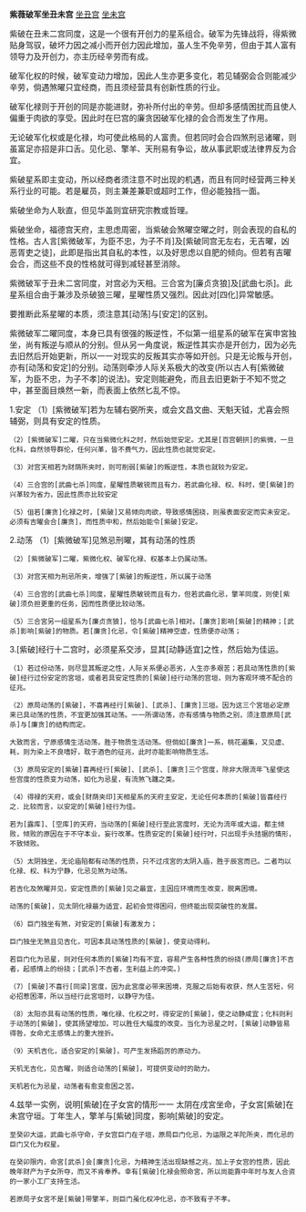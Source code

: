 **紫薇破军坐丑未宫**
[坐丑宫](./紫薇破军坐丑宫.png)
[坐未宫](./紫薇破军坐未宫.png)

紫破在丑未二宫同度，这是一个很有开创力的星系组合。破军为先锋战将，得紫微贴身驾驭，破坏力因之减小而开创力因此增加，虽人生不免辛劳，但由于其人富有领导力及开创力，亦主历经辛劳而有成。

破军化权的时候，破军变动力增加，因此人生亦更多变化，若见辅弼会合则能减少辛劳，倘遇煞曜只宜经商，而且须经营具有创新性质的行业。

破军化禄则于开创的同是亦能进财，弥补所付出的辛劳。但却多感情困扰而且使人偏重于肉欲的享受。因此时在巳宫的廉贪因破军化禄的会合而发生了作用。

无论破军化权或是化禄，均可使此格局的人富贵。但若同时会合四煞刑忌诸曜，则虽富足亦招是非口舌。见化忌、擎羊、天刑易有争讼，故从事武职或法律界反为合宜。

紫破星系即主变动，所以经商者须注意不时出现的机遇，而且有同时经营两三种关系行业的可能。若是雇员，则主兼差兼职或超时工作，但必能独挡一面。

紫破坐命为人耿直，但见华盖则宜研究宗教或哲理。

紫破坐命，福德宫天府，主思虑周密，当紫破会煞曜空曜之时，则会表现的自私的性格。古人言[紫微破军，为臣不忠，为子不肖]及[紫破同宫无左右，无吉曜，凶恶胥吏之徒]，此即是指出其自私的本性，以及好思虑以自肥的倾向。但若有吉曜会合，而这些不良的性格就可得到减轻甚至消除。



紫微破军于丑未二宮同度，对宫必为天相。三合宮为[廉贞贪狼]及[武曲七杀]。此星系组合由于兼涉及杀破狼三曜，星曜性质又强烈。因此对[四化]异常敏感。

要推断此系星曜的本质，须注意其[动荡]与[安定]的区别。

紫微破军二曜同度，本身已具有很强的叛逆性，不似第一组星系的破军在寅申宮独坐，尚有叛逆与顺从的分别。但从另一角度说，叛逆性其实亦是开创力，因为必先去旧然后开始更新，所以一一对现实的反叛其实亦等如开创。只是无论叛与开创，亦有[动荡和安定]的分别。动荡则牵涉人际关系极大的改变(所以古人有[紫微破军，为臣不忠，为子不孝]的说法)。安定则能避免，而且去旧更新于不知不觉之中，甚至面目焕然一新，而表面上依然匕乱不惊。

1.安定
    （1）[紫微破军]若为左辅右弼所夹，或会文昌文曲、天魁天钺，尤喜会照辅弼，则具有安定的性质。

    （2）[紫微破军]二曜，只在当紫微化科之时，然后始觉安定。尤其是[百宫朝拱]的紫微，一旦化科，自然领导群伦，任何兴革，皆不费气力，因此性质也就觉安定。

    （3）对宫天相若为财荫所夹时，则可削弱[紫破]的叛逆性，本质也就较为安定。

    （4）三合宫的[武曲七杀]同度，星曜性质敏锐而且有力，若武曲化禄、权、科时，使[紫破]的兴革较为省力，因此性质亦比较安定

    （5）伹若[廉贪]化禄之时，[紫破]又易倾向肉欲，导致感情困挠，则虽表面安定而实未安定。必须有吉曜会合[廉贪]，而性质中和，然后始能令[紫破]安定。

2.动荡
    （1）[紫微破军]见煞忌刑曜，其有动荡的性质

    （2）[紫微破军]二曜，紫微化权、破军化禄、权基本上仍属动荡。

    （3）对宫天相为刑忌所夹，增强了[紫破]的叛逆性，所以属于动荡

    （4）三合宫的[武曲七杀]同度，星曜性质敏锐而且有力，但若武曲化忌，擎羊同度，则使[紫破]须负担更重的任务，因而性质便比较动荡。

    （5）三合宮另一组星系为[廉贞贪狼]，恰与[武曲七杀]相对。[廉贪]影响[紫破]的精神；[武杀]影响[紫破]的物质。若[廉贪]化忌，令[紫破]精神空虚，性质便亦动荡；

3.[紫破]经行十二宫时，必须星系交涉，显其[动静适宜]之性，然后始为佳运。

    （1）若过份动荡，则尽显其叛逆之性，人际关系便必恶劣，人生亦多艰苦；若具动荡性质的[紫破]经行过份安定的宮垣，或者若具安定性质的[紫破]经行动荡的宫垣，则为客观环境不配合的征兆。

    （2）原局动荡的[紫破]，不喜再经行[紫破]、[武杀]、[廉贪]三垣。因为这三个宮垣必定原来已具动荡的性质，不宜更加强其动荡。一一所谓动荡，亦有感情与物质之别，须注意原局[武杀]与[廉贪]的结构而定。

    大致而言，宁原感情生活动荡，胜于物质生活动荡。但倘如[廉贪]一系，桃花遍集，又见虚、耗，则为染上不良嗜好，耽于酒色的征兆，此时亦能影响物质生活。

    （3）原局安定的[紫破]喜再经行[紫破]、[武杀]、[廉贪]三个宫度，除非大限流年飞星使这些宫度的性质变为动荡，如化为忌星，有流煞飞躔之类。
    
    （4）得禄的天府，或会[财荫夹印]天相星系的天府主安定，无论任何本质的[紫破]皆喜经行之．比较而言，以安定的[紫破]经行为佳。

    若为[露库]、[空库]的天府，当动荡的[紫破]经行至此宮度时，无论为流年或大运，都主倾败，倾败的原因在于不守本业，妄行改革。性质安定的[紫破]经行吋，只出现手头拮据的情形，不致倾败。

    （5）太阴独坐，无论庙陷都有动荡的性质，只不过戌宮的太阴入庙，胜于辰宮而已。二者均以化禄、权、科为宁静，化忌见煞为动荡。
    
    若吉化及煞曜并见，安定性质的[紫破]见之最宜，主因应环境而生改变，脱离困境。
    
    动荡的[紫破]，见太阴化禄最为适宜，起初会觉得困闷，但终能出现突破性的发展。

    （6）巨门独坐有煞，对安定的[紫破]有激发力；
    
    巨门独坐无煞且见吉化，可因本具动荡性质的[紫破]，使变动得利。
    
    若巨门化为忌星，则对任何本质的[紫破]均有不宜，容易产生各种性质的纷挠(原局[廉贪]不吉者，起感情上的纷挠；[武杀]不吉者，生利益上的冲突。)

    （7）[紫破]不喜行[同梁]宮度，因为此宮度必带来困境，克服之后始有收获，然人生苦短，何必招惹困滞，所以当经行此宮垣时，以静守为佳。

    （8）太阳亦具有动荡的性质，唯化禄、化权之时，得安定的[紫破]，使之动静咸宜；化科则利于动荡的[紫破]，使其扬望增加，可以胜任大幅度的改变。当化为忌星之时，[紫破]动静皆易得咎，女命尤主感情上的重大挫折。

    （9）天机吉化，适合安定的[紫破]，可产生发扬蹈厉的原动力。
    
    天机无吉化，见吉曜，则适合动荡的[紫破]，可提供变动时的助力。
    
    天机若化为忌星，动荡者有愈变愈困之苦。

4.兹举一实例，说明[紫破]在子女宮的情形一一
    太阴在戌宮坐命，子女宮[紫破]在未宫守垣。丁年生人，擎羊与[紫破]同度，影响[紫破]的安定。

    至癸卯大运，武曲七杀守命，子女宫巨门在子垣，原局巨门化忌，为运限之羊陀所夹，而化忌的巨门又化为权星。

    在癸卯限内，命宮[武杀]会[廉贪]化忌，为精神生活出现缺憾之兆，加上子女宫的性质，因此晚年财产为子女所夺，而又不肯奉养。幸有[紫破]化禄会照命宮，所以尚能靠中年时与友人合资的一家小工厂支持生活。

    若原局子女宮不是[紫破]带擎羊，则巨门虽化权冲化忌，亦不致有子不孝。